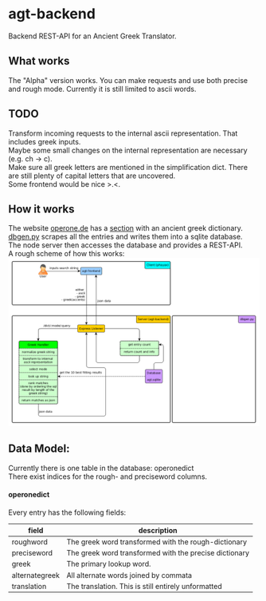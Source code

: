 # agt-backend
Backend REST-API for an Ancient Greek Translator.

## What works
The "Alpha" version works. You can make requests and use both precise and rough mode. Currently it is still limited to ascii words. 

## TODO
Transform incoming requests to the internal ascii representation. That includes greek inputs.  
Maybe some small changes on the internal representation are necessary (e.g. ch -> c).  
Make sure all greek letters are mentioned in the simplification dict. There are still plenty of capital letters that are uncovered.  
Some frontend would be nice >.<.

## How it works
The website [operone.de](http://operone.de) has a [section](http://operone.de/altspr/wadinhalt.html) with an ancient greek dictionary.  
[dbgen.py](dbgen/dbgen.py) scrapes all the entries and writes them into a sqlite database.  
The node server then accesses the database and provides a REST-API.  
A rough scheme of how this works:  
<img src="concept/concept.png" width=700px>


## Data Model:
Currently there is one table in the database:
operonedict  
There exist indices for the rough- and preciseword columns.

#### operonedict
Every entry has the following fields:

|    field       |   description                                      |
|----------------|----------------------------------------------------|
| roughword      | The greek word transformed with the rough-dictionary |
| preciseword    | The greek word transformed with the precise dictionary |
| greek          | The primary lookup word.                           |
| alternategreek | All alternate words joined by commata              |
| translation    | The translation. This is still entirely unformatted|
  
